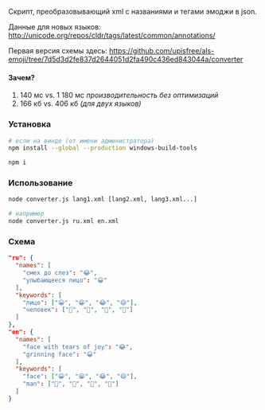 Скрипт, преобразовывающий xml с названиями и тегами эмоджи в json.

Данные для новых языков: http://unicode.org/repos/cldr/tags/latest/common/annotations/

Первая версия схемы здесь: https://github.com/upisfree/als-emoji/tree/7d5d3d2fe837d2644051d2fa490c436ed843044a/converter

#### Зачем?
1) 140 мс vs. 1 180 мс *производительность без оптимизаций*
2) 166 кб vs. 406 кб *(для двух языков)*

### Установка
```bash
# если на винде (от имени администратора)
npm install --global --production windows-build-tools

npm i
```

### Использование
```bash
node converter.js lang1.xml [lang2.xml, lang3.xml...]

# например
node converter.js ru.xml en.xml
```

### Схема
```json
"ru": {
  "names": [
    "смех до слез": "😂",
    "улыбающееся лицо": "😀"
  ],
  "keywords": [
    "лицо": ["😀", "😁", "😂", "😄"],
    "человек": ["👨", "👩", "👴", "👮"]
  ]
},
"en": {
  "names": [
    "face with tears of joy": "😂",
    "grinning face": "😀"
  ],
  "keywords": [
    "face": ["😀", "😁", "😂", "😄"],
    "man": ["👨", "👩", "👴", "👮"]
  ]
}
```
